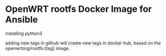 # OpenWRT rootfs Docker Image for Ansible

installing python3

adding new tags in github will create new tags in docker hub, based on the openwrtorg/rootfs:{tag} image.
